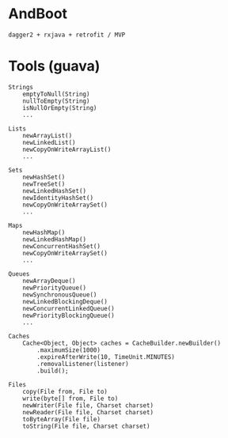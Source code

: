 
# AndBoot

    dagger2 + rxjava + retrofit / MVP
    
# Tools (guava)
    
    Strings
        emptyToNull(String)
        nullToEmpty(String)
        isNullOrEmpty(String)
        ...
        
    Lists
        newArrayList()
        newLinkedList()
        newCopyOnWriteArrayList()
        ...
        
    Sets
        newHashSet()
        newTreeSet()
        newLinkedHashSet()
        newIdentityHashSet()
        newCopyOnWriteArraySet()
        ...
        
    Maps
        newHashMap()
        newLinkedHashMap()
        newConcurrentHashSet()
        newCopyOnWriteArraySet()
        ...
         
    Queues
        newArrayDeque()
        newPriorityQueue()
        newSynchronousQueue()
        newLinkedBlockingDeque()
        newConcurrentLinkedQueue()
        newPriorityBlockingQueue()
        ...
    
    Caches
        Cache<Object, Object> caches = CacheBuilder.newBuilder()
            .maximumSize(1000)
            .expireAfterWrite(10, TimeUnit.MINUTES)
            .removalListener(listener)
            .build();
            
    Files
        copy(File from, File to)
        write(byte[] from, File to)
        newWriter(File file, Charset charset)
        newReader(File file, Charset charset)
        toByteArray(File file)
        toString(File file, Charset charset)
        